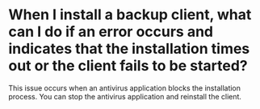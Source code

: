 # When I install a backup client, what can I do if an error occurs and indicates that the installation times out or the client fails to be started?

This issue occurs when an antivirus application blocks the installation process. You can stop the antivirus application and reinstall the client.

